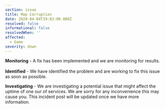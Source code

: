 ```yaml
---
section: issue
title: Map Corruption
date: 2020-04-04T19:03:00.000Z
resolved: false
informational: false
resolvedWhen: ''
affected:
  - Game
severity: down
---
```

**Monitoring** - A fix has been implemented and we are monitoring for results.\
\
**Identified** - We have identified the problem and are working to fix this issue as soon as possible.

**Investigating** - We are investigating a potential issue that might affect the uptime of one our of services. We are sorry for any inconvenience this may cause you. This incident post will be updated once we have more information.